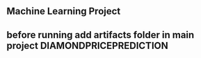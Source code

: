 ## Machine Learning Project

## before running add artifacts folder in main project DIAMONDPRICEPREDICTION